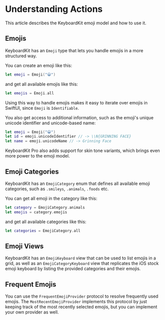 # Understanding Actions

This article describes the KeyboardKit emoji model and how to use it. 


## Emojis

KeyboardKit has an ``Emoji`` type that lets you handle emojis in a more structured way.

You can create an emoji like this:

```swift
let emoji = Emoji("😀")
```

and get all available emojis like this:

```swift
let emojis = Emoji.all
```

Using this way to handle emojis makes it easy to iterate over emojis in SwiftUI, since ``Emoji`` is `Identifiable`.

You also get access to additional information, such as the emoji's unique unicode identifier and unicode-based name:

```swift
let emoji = Emoji("😀")
let id = emoji.unicodeIdentifier // -> \\N{GRINNING FACE}
let name = emoji.unicodeName // -> Grinning Face
```

KeyboardKit Pro also adds support for skin tone variants, which brings even more power to the emoji model.



## Emoji Categories

KeyboardKit has an ``EmojiCategory`` enum that defines all available emoji categories, such as `.smileys`, `.animals`, `.foods` etc. 

You can get all emoji in the category like this:

```swift
let category = EmojiCategory.animals
let emojis = category.emojis
```

and get all available categories like this:

```swift
let categories = EmojiCategory.all
```


## Emoji Views

KeyboardKit has an ``EmojiKeyboard`` view that can be used to list emojis in a grid, as well as an ``EmojiCategoryKeyboard`` view that replicates the iOS stock emoji keyboard by listing the provided categories and their emojis.



## Frequent Emojis

You can use the ``FrequentEmojiProvider`` protocol to resolve frequently used emojis. The ``MostRecentEmojiProvider`` implements this protocol by just keeping track of the most recently selected emojis, but you can implement your own provider as well.
